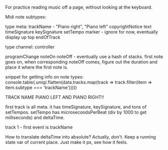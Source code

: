 For practice reading music off a page, without looking at the keyboard.


Midi note subtypes:

type meta:
  trackName - "Piano right", "Piano left"
  copyrightNotice
  text
  timeSignature
  keySignature
  setTempo
  marker - ignore for now, eventually display up top
  endOfTrack

type channel:
  controller

programChange
noteOn
noteOff - eventually use a hash of stacks. first note goes on, when corresponding noteOff comes, figure out the duration and place it where the first note is.

snippet for getting info on note types:
console.table(_.uniq(_.flatten(data.tracks.map(track => track.filter(item => item.subtype === 'trackName')))))

TRACK NAME PIANO LEFT AND PIANO RIGHT!!


first track is all meta.
it has timeSignature, keySignature, and tons of setTempos.
setTempo has microsecondsPerBeat (div by 1000 to get milliseconds) and deltaTime.

track 1 - first event is trackName


How to translate deltaTime into absolute? Actually, don't. Keep a running state var of current place.
Just make it px, see how it feels.
